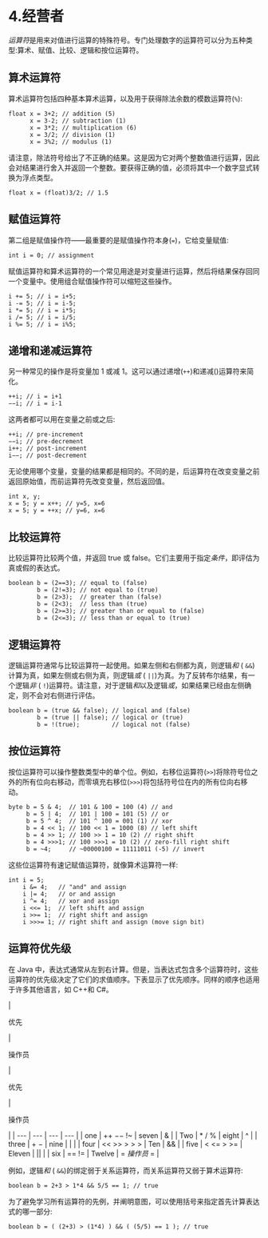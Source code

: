 # 4.经营者

*运算符*是用来对值进行运算的特殊符号。专门处理数字的运算符可以分为五种类型:算术、赋值、比较、逻辑和按位运算符。

## 算术运算符

算术运算符包括四种基本算术运算，以及用于获得除法余数的模数运算符(`%`):

```
float x = 3+2; // addition (5)
      x = 3-2; // subtraction (1)
      x = 3*2; // multiplication (6)
      x = 3/2; // division (1)
      x = 3%2; // modulus (1)

```

请注意，除法符号给出了不正确的结果。这是因为它对两个整数值进行运算，因此会对结果进行舍入并返回一个整数。要获得正确的值，必须将其中一个数字显式转换为浮点类型。

```
float x = (float)3/2; // 1.5

```

## 赋值运算符

第二组是赋值操作符——最重要的是赋值操作符本身(`=`)，它给变量赋值:

```
int i = 0; // assignment

```

赋值运算符和算术运算符的一个常见用途是对变量进行运算，然后将结果保存回同一个变量中。使用组合赋值操作符可以缩短这些操作。

```
i += 5; // i = i+5;
i -= 5; // i = i-5;
i *= 5; // i = i*5;
i /= 5; // i = i/5;
i %= 5; // i = i%5;

```

## 递增和递减运算符

另一种常见的操作是将变量加 1 或减 1。这可以通过递增(`++`)和递减()运算符来简化。

```
++i; // i = i+1
−−i; // i = i-1

```

这两者都可以用在变量之前或之后:

```
++i; // pre-increment
−−i; // pre-decrement
i++; // post-increment
i−−; // post-decrement

```

无论使用哪个变量，变量的结果都是相同的。不同的是，后运算符在改变变量之前返回原始值，而前运算符先改变变量，然后返回值。

```
int x, y;
x = 5; y = x++; // y=5, x=6
x = 5; y = ++x; // y=6, x=6

```

## 比较运算符

比较运算符比较两个值，并返回 true 或 false。它们主要用于指定*条件*，即评估为真或假的表达式。

```
boolean b = (2==3); // equal to (false)
        b = (2!=3); // not equal to (true)
        b = (2>3);  // greater than (false)
        b = (2<3);  // less than (true)
        b = (2>=3); // greater than or equal to (false)
        b = (2<=3); // less than or equal to (true)

```

## 逻辑运算符

逻辑运算符通常与比较运算符一起使用。如果左侧和右侧都为真，则逻辑*和* ( `&&`)计算为真，如果左侧或右侧为真，则逻辑*或* ( `||`)为真。为了反转布尔结果，有一个逻辑*非* ( `!`)运算符。请注意，对于逻辑*和*以及逻辑*或*，如果结果已经由左侧确定，则不会对右侧进行评估。

```
boolean b = (true && false); // logical and (false)
        b = (true || false); // logical or (true)
        b = !(true);         // logical not (false)

```

## 按位运算符

按位运算符可以操作整数类型中的单个位。例如，右移位运算符(`>>`)将除符号位之外的所有位向右移动，而零填充右移位(`>>>`)将包括符号位在内的所有位向右移动。

```
byte b = 5 & 4;  // 101 & 100 = 100 (4) // and
     b = 5 | 4;  // 101 | 100 = 101 (5) // or
     b = 5 ^ 4;  // 101 ^ 100 = 001 (1) // xor
     b = 4 << 1; // 100 << 1 = 1000 (8) // left shift
     b = 4 >> 1; // 100 >> 1 = 10 (2) // right shift
     b = 4 >>>1; // 100 >>>1 = 10 (2) // zero-fill right shift
     b = ~4;     // ~00000100 = 11111011 (-5) // invert

```

这些位运算符有速记赋值运算符，就像算术运算符一样:

```
int i = 5;
    i &= 4;   // "and" and assign
    i |= 4;   // or and assign
    i ^= 4;   // xor and assign
    i <<= 1;  // left shift and assign
    i >>= 1;  // right shift and assign
    i >>>= 1; // right shift and assign (move sign bit)

```

## 运算符优先级

在 Java 中，表达式通常从左到右计算。但是，当表达式包含多个运算符时，这些运算符的优先级决定了它们的求值顺序。下表显示了优先顺序。同样的顺序也适用于许多其他语言，如 C++和 C#。

<colgroup><col class="tcol1 align-left"> <col class="tcol2 align-left"> <col class="tcol3 align-left"> <col class="tcol4 align-left"></colgroup> 
| 

优先

 | 

操作员

 | 

优先

 | 

操作员

 |
| --- | --- | --- | --- |
| one | ++ −− !~ | seven | & |
| Two | * / % | eight | ^ |
| three | + − | nine | &#124; |
| four | << >> > > > | Ten | && |
| five | < <= > >= | Eleven | &#124;&#124; |
| six | == != | Twelve | = *操作员* = |

例如，逻辑*和* ( `&&`)的绑定弱于关系运算符，而关系运算符又弱于算术运算符:

```
boolean b = 2+3 > 1*4 && 5/5 == 1; // true

```

为了避免学习所有运算符的先例，并阐明意图，可以使用括号来指定首先计算表达式的哪一部分:

```
boolean b = ( (2+3) > (1*4) ) && ( (5/5) == 1 ); // true

```